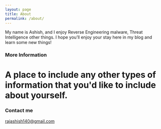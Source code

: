 ```yaml
---
layout: page
title: About
permalink: /about/
---
```


My name is Ashish, and I enjoy Reverse Engineering malware, Threat Intelligence other things. I hope you’ll enjoy your stay here in my blog and learn some new things!

### More Information

# A place to include any other types of information that you'd like to include about yourself.

### Contact me

[rajashish140@gmail.com](mailto:rajashish140@gmail.com)